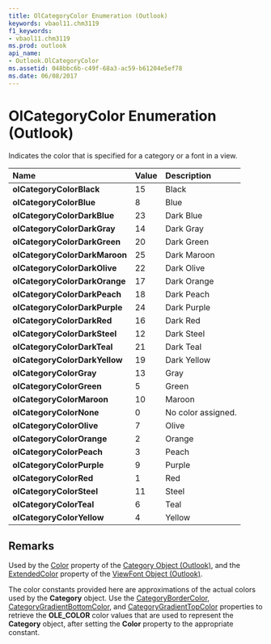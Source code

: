 ```yaml
---
title: OlCategoryColor Enumeration (Outlook)
keywords: vbaol11.chm3119
f1_keywords:
- vbaol11.chm3119
ms.prod: outlook
api_name:
- Outlook.OlCategoryColor
ms.assetid: 048bbc6b-c49f-68a3-ac59-b61204e5ef78
ms.date: 06/08/2017
---
```



# OlCategoryColor Enumeration (Outlook)

Indicates the color that is specified for a category or a font in a view.



|Name|Value|Description|
|:-----|:-----|:-----|
| **olCategoryColorBlack**|15|Black|
| **olCategoryColorBlue**|8|Blue|
| **olCategoryColorDarkBlue**|23|Dark Blue|
| **olCategoryColorDarkGray**|14|Dark Gray|
| **olCategoryColorDarkGreen**|20|Dark Green|
| **olCategoryColorDarkMaroon**|25|Dark Maroon|
| **olCategoryColorDarkOlive**|22|Dark Olive|
| **olCategoryColorDarkOrange**|17|Dark Orange|
| **olCategoryColorDarkPeach**|18|Dark Peach|
| **olCategoryColorDarkPurple**|24|Dark Purple|
| **olCategoryColorDarkRed**|16|Dark Red|
| **olCategoryColorDarkSteel**|12|Dark Steel|
| **olCategoryColorDarkTeal**|21|Dark Teal|
| **olCategoryColorDarkYellow**|19|Dark Yellow|
| **olCategoryColorGray**|13|Gray|
| **olCategoryColorGreen**|5|Green|
| **olCategoryColorMaroon**|10|Maroon|
| **olCategoryColorNone**|0|No color assigned.|
| **olCategoryColorOlive**|7|Olive|
| **olCategoryColorOrange**|2|Orange|
| **olCategoryColorPeach**|3|Peach|
| **olCategoryColorPurple**|9|Purple|
| **olCategoryColorRed**|1|Red|
| **olCategoryColorSteel**|11|Steel|
| **olCategoryColorTeal**|6|Teal|
| **olCategoryColorYellow**|4|Yellow|

## Remarks

Used by the [Color](Outlook.Category.Color.md) property of the [Category Object (Outlook)](Outlook.Category.md), and the [ExtendedColor](Outlook.ViewFont.ExtendedColor.md) property of the [ViewFont Object (Outlook)](Outlook.ViewFont.md).

The color constants provided here are approximations of the actual colors used by the  **Category** object. Use the [CategoryBorderColor](Outlook.Category.CategoryBorderColor.md), [CategoryGradientBottomColor](Outlook.Category.CategoryGradientBottomColor.md), and [CategoryGradientTopColor](Outlook.Category.CategoryGradientTopColor.md) properties to retrieve the **OLE_COLOR** color values that are used to represent the **Category** object, after setting the **Color** property to the appropriate constant.


